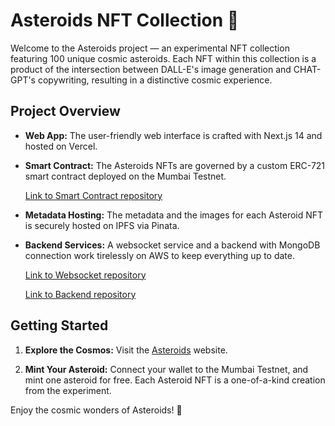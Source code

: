 # Asteroids NFT Collection 🌠

Welcome to the Asteroids project — an experimental NFT collection featuring 100 unique cosmic asteroids. Each NFT within this collection is a product of the intersection between DALL-E's image generation and CHAT-GPT's copywriting, resulting in a distinctive cosmic experience.

## Project Overview

- **Web App:** The user-friendly web interface is crafted with Next.js 14 and hosted on Vercel.

- **Smart Contract:** The Asteroids NFTs are governed by a custom ERC-721 smart contract deployed on the Mumbai Testnet.

  [Link to Smart Contract repository](https://github.com/gabormeresz/asteroids-smart-contract/)

- **Metadata Hosting:** The metadata and the images for each Asteroid NFT is securely hosted on IPFS via Pinata.

- **Backend Services:** A websocket service and a backend with MongoDB connection work tirelessly on AWS to keep everything up to date.

  [Link to Websocket repository](https://github.com/gabormeresz/asteroids-websocket)

  [Link to Backend repository](https://github.com/gabormeresz/asteroids-backend)

## Getting Started

1. **Explore the Cosmos:** Visit the [Asteroids](https://asteroids-nft.vercel.app/) website.

2. **Mint Your Asteroid:** Connect your wallet to the Mumbai Testnet, and mint one asteroid for free. Each Asteroid NFT is a one-of-a-kind creation from the experiment.

Enjoy the cosmic wonders of Asteroids! 🚀
